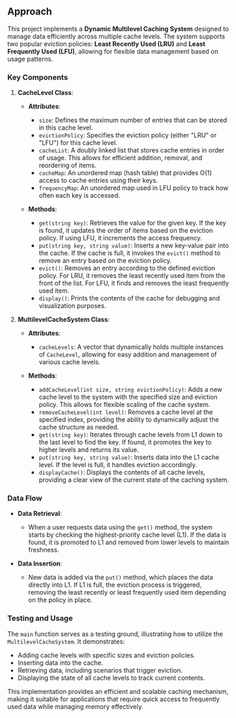 ## Approach

This project implements a **Dynamic Multilevel Caching System** designed to manage data efficiently across multiple cache levels. The system supports two popular eviction policies: **Least Recently Used (LRU)** and **Least Frequently Used (LFU)**, allowing for flexible data management based on usage patterns.

### Key Components

1. **CacheLevel Class**:
   - **Attributes**:
     - `size`: Defines the maximum number of entries that can be stored in this cache level.
     - `evictionPolicy`: Specifies the eviction policy (either "LRU" or "LFU") for this cache level.
     - `cacheList`: A doubly linked list that stores cache entries in order of usage. This allows for efficient addition, removal, and reordering of items.
     - `cacheMap`: An unordered map (hash table) that provides O(1) access to cache entries using their keys.
     - `frequencyMap`: An unordered map used in LFU policy to track how often each key is accessed.

   - **Methods**:
     - `get(string key)`: Retrieves the value for the given key. If the key is found, it updates the order of items based on the eviction policy. If using LFU, it increments the access frequency.
     - `put(string key, string value)`: Inserts a new key-value pair into the cache. If the cache is full, it invokes the `evict()` method to remove an entry based on the eviction policy.
     - `evict()`: Removes an entry according to the defined eviction policy. For LRU, it removes the least recently used item from the front of the list. For LFU, it finds and removes the least frequently used item.
     - `display()`: Prints the contents of the cache for debugging and visualization purposes.

2. **MultilevelCacheSystem Class**:
   - **Attributes**:
     - `cacheLevels`: A vector that dynamically holds multiple instances of `CacheLevel`, allowing for easy addition and management of various cache levels.

   - **Methods**:
     - `addCacheLevel(int size, string evictionPolicy)`: Adds a new cache level to the system with the specified size and eviction policy. This allows for flexible scaling of the cache system.
     - `removeCacheLevel(int level)`: Removes a cache level at the specified index, providing the ability to dynamically adjust the cache structure as needed.
     - `get(string key)`: Iterates through cache levels from L1 down to the last level to find the key. If found, it promotes the key to higher levels and returns its value.
     - `put(string key, string value)`: Inserts data into the L1 cache level. If the level is full, it handles eviction accordingly.
     - `displayCache()`: Displays the contents of all cache levels, providing a clear view of the current state of the caching system.

### Data Flow

- **Data Retrieval**:
  - When a user requests data using the `get()` method, the system starts by checking the highest-priority cache level (L1). If the data is found, it is promoted to L1 and removed from lower levels to maintain freshness.

- **Data Insertion**:
  - New data is added via the `put()` method, which places the data directly into L1. If L1 is full, the eviction process is triggered, removing the least recently or least frequently used item depending on the policy in place.

### Testing and Usage

The `main` function serves as a testing ground, illustrating how to utilize the `MultilevelCacheSystem`. It demonstrates:
- Adding cache levels with specific sizes and eviction policies.
- Inserting data into the cache.
- Retrieving data, including scenarios that trigger eviction.
- Displaying the state of all cache levels to track current contents.

This implementation provides an efficient and scalable caching mechanism, making it suitable for applications that require quick access to frequently used data while managing memory effectively.


 
 
